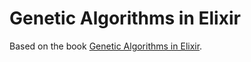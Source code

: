 # Genetic Algorithms in Elixir

Based on the book [Genetic Algorithms in Elixir](https://www.amazon.com/dp/168050794X/ref=cm_sw_r_as_gl_api_gl_i_7SQ6TN3A99F304M9Z50S?linkCode=ml2&tag=0a0-20).
